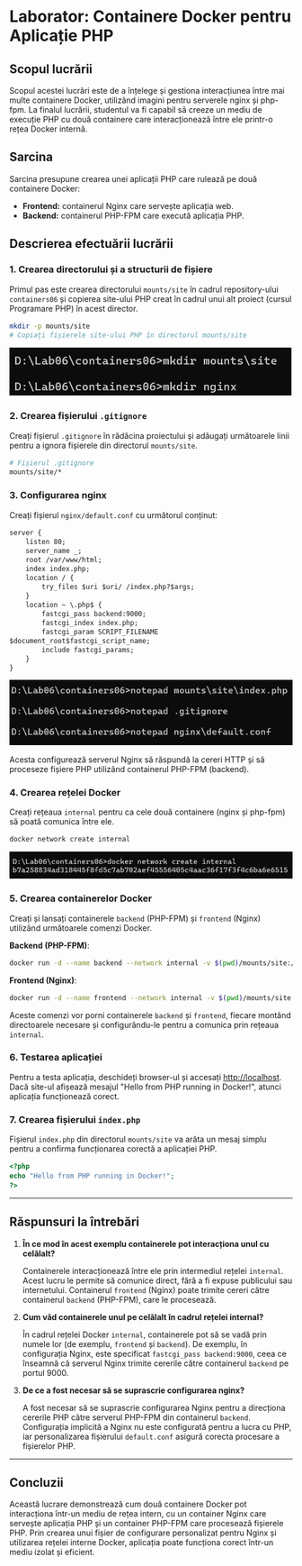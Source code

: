 # Laborator: Containere Docker pentru Aplicație PHP

## Scopul lucrării

Scopul acestei lucrări este de a înțelege și gestiona interacțiunea între mai multe containere Docker, utilizând imagini pentru serverele nginx și php-fpm. La finalul lucrării, studentul va fi capabil să creeze un mediu de execuție PHP cu două containere care interacționează între ele printr-o rețea Docker internă.

## Sarcina

Sarcina presupune crearea unei aplicații PHP care rulează pe două containere Docker:
- **Frontend:** containerul Nginx care servește aplicația web.
- **Backend:** containerul PHP-FPM care execută aplicația PHP.

## Descrierea efectuării lucrării

### 1. Crearea directorului și a structurii de fișiere
Primul pas este crearea directorului `mounts/site` în cadrul repository-ului `containers06` și copierea site-ului PHP creat în cadrul unui alt proiect (cursul Programare PHP) în acest director.

```bash
mkdir -p mounts/site
# Copiați fișierele site-ului PHP în directorul mounts/site
```
![](img/1.png)

### 2. Crearea fișierului `.gitignore`
Creați fișierul `.gitignore` în rădăcina proiectului și adăugați următoarele linii pentru a ignora fișierele din directorul `mounts/site`.

```bash
# Fișierul .gitignore
mounts/site/*
```

### 3. Configurarea nginx
Creați fișierul `nginx/default.conf` cu următorul conținut:

```nginx
server {
    listen 80;
    server_name _;
    root /var/www/html;
    index index.php;
    location / {
        try_files $uri $uri/ /index.php?$args;
    }
    location ~ \.php$ {
        fastcgi_pass backend:9000;
        fastcgi_index index.php;
        fastcgi_param SCRIPT_FILENAME $document_root$fastcgi_script_name;
        include fastcgi_params;
    }
}
```

![](img/2.png)

Acesta configurează serverul Nginx să răspundă la cereri HTTP și să proceseze fișiere PHP utilizând containerul PHP-FPM (backend).

### 4. Crearea rețelei Docker
Creați rețeaua `internal` pentru ca cele două containere (nginx și php-fpm) să poată comunica între ele.

```bash
docker network create internal
```
![](img/3.png)

### 5. Crearea containerelor Docker
Creați și lansați containerele `backend` (PHP-FPM) și `frontend` (Nginx) utilizând următoarele comenzi Docker.

**Backend (PHP-FPM)**:

```bash
docker run -d --name backend --network internal -v $(pwd)/mounts/site:/var/www/html php:7.4-fpm
```

**Frontend (Nginx)**:

```bash
docker run -d --name frontend --network internal -v $(pwd)/mounts/site:/var/www/html -v $(pwd)/nginx/default.conf:/etc/nginx/conf.d/default.conf -p 80:80 nginx:1.23-alpine
```

Aceste comenzi vor porni containerele `backend` și `frontend`, fiecare montând directoarele necesare și configurându-le pentru a comunica prin rețeaua `internal`.

### 6. Testarea aplicației
Pentru a testa aplicația, deschideți browser-ul și accesați [http://localhost](http://localhost). Dacă site-ul afișează mesajul "Hello from PHP running in Docker!", atunci aplicația funcționează corect.

### 7. Crearea fișierului `index.php`
Fișierul `index.php` din directorul `mounts/site` va arăta un mesaj simplu pentru a confirma funcționarea corectă a aplicației PHP.

```php
<?php
echo "Hello from PHP running in Docker!";
?>
```

---

## Răspunsuri la întrebări

1. **În ce mod în acest exemplu containerele pot interacționa unul cu celălalt?**

   Containerele interacționează între ele prin intermediul rețelei `internal`. Acest lucru le permite să comunice direct, fără a fi expuse publicului sau internetului. Containerul `frontend` (Nginx) poate trimite cereri către containerul `backend` (PHP-FPM), care le procesează.

2. **Cum văd containerele unul pe celălalt în cadrul rețelei internal?**

   În cadrul rețelei Docker `internal`, containerele pot să se vadă prin numele lor (de exemplu, `frontend` și `backend`). De exemplu, în configurația Nginx, este specificat `fastcgi_pass backend:9000`, ceea ce înseamnă că serverul Nginx trimite cererile către containerul `backend` pe portul 9000.

3. **De ce a fost necesar să se suprascrie configurarea nginx?**

   A fost necesar să se suprascrie configurarea Nginx pentru a direcționa cererile PHP către serverul PHP-FPM din containerul `backend`. Configurația implicită a Nginx nu este configurată pentru a lucra cu PHP, iar personalizarea fișierului `default.conf` asigură corecta procesare a fișierelor PHP.

---

## Concluzii

Această lucrare demonstrează cum două containere Docker pot interacționa într-un mediu de rețea intern, cu un container Nginx care servește aplicația PHP și un container PHP-FPM care procesează fișierele PHP. Prin crearea unui fișier de configurare personalizat pentru Nginx și utilizarea rețelei interne Docker, aplicația poate funcționa corect într-un mediu izolat și eficient.
